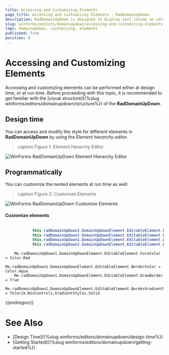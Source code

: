 ```yaml
---
title: Accessing and Customizing Elements
page_title: Accessing and Customizing Elements - RadDomainUpDown
description: RadDomainUpDown is designed to display text inside an editor like a text-box and sets a text string from a list of choices. 
slug: winforms/editors/domainupdown/accessing-and-customizing-elements
tags: domainupdown, customizing, elements
published: True
position: 0 
---
```


# Accessing and Customizing Elements
 
Accessing and customizing elements can be performed either at design time, or at run time. Before proceeding with this topic, it is recommended to get familiar with the [visual structure]({%slug winforms/editors/domainupdown/structure%}) of the **RadDomainUpDown**.
      
## Design time

You can access and modify the style for different elements in **RadDomainUpDown** by using the *Element hierarchy editor*.

>caption Figure 1: Element Herarchy Editor

![WinForms RadDomainUpDown Element Hierarchy Editor](images/domainupdown-accessing-and-customizing-elements001.png)

## Programmatically

You can customize the nested elements at run time as well:

>caption Figure 2: Customize Elements

![WinForms RadDomainUpDown Customize Elements](images/domainupdown-accessing-and-customizing-elements002.png)

#### Customize elements 



````C#

            this.radDomainUpDown1.DomainUpDownElement.EditableElement.ForeColor = Color.Red;
            this.radDomainUpDown1.DomainUpDownElement.EditableElement.BorderColor = Color.Aqua;
            this.radDomainUpDown1.DomainUpDownElement.EditableElement.DrawBorder = true;
            this.radDomainUpDown1.DomainUpDownElement.EditableElement.BorderGradientStyle = Telerik.WinControls.GradientStyles.Solid;            


````
````VB.NET
    Me.radDomainUpDown1.DomainUpDownElement.EditableElement.ForeColor = Color.Red
    Me.radDomainUpDown1.DomainUpDownElement.EditableElement.BorderColor = Color.Aqua
    Me.radDomainUpDown1.DomainUpDownElement.EditableElement.DrawBorder = True
    Me.radDomainUpDown1.DomainUpDownElement.EditableElement.BorderGradientStyle = Telerik.WinControls.GradientStyles.Solid

````

{{endregion}} 

# See Also

* [Design Time]({%slug winforms/editors/domainupdown/design-time%}) 
* [Getting Started]({%slug winforms/editors/domainupdown/getting-started%}) 
